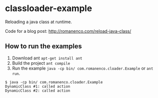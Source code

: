 classloader-example
===================

Reloading a java class at runtime.

Code for a blog post: http://romanenco.com/reload-java-class/


## How to run the examples

1. Download ant `apt-get install ant`
2. Build the project `ant compile`
3. Run the example `java -cp bin/ com.romanenco.cloader.Example` or `ant run`.

```shell
$ java -cp bin/ com.romanenco.cloader.Example
DynamicClass #1: called action
DynamicClass #2: called action
```
